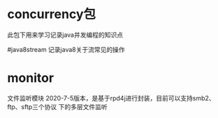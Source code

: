 # concurrency包
此包下用来学习记录java并发编程的知识点

#java8stream
记录java8关于流常见的操作

# monitor
文件监听模块
2020-7-5版本，是基于rpd4j进行封装，目前可以支持smb2、ftp、sftp三个协议
下的多层文件监听